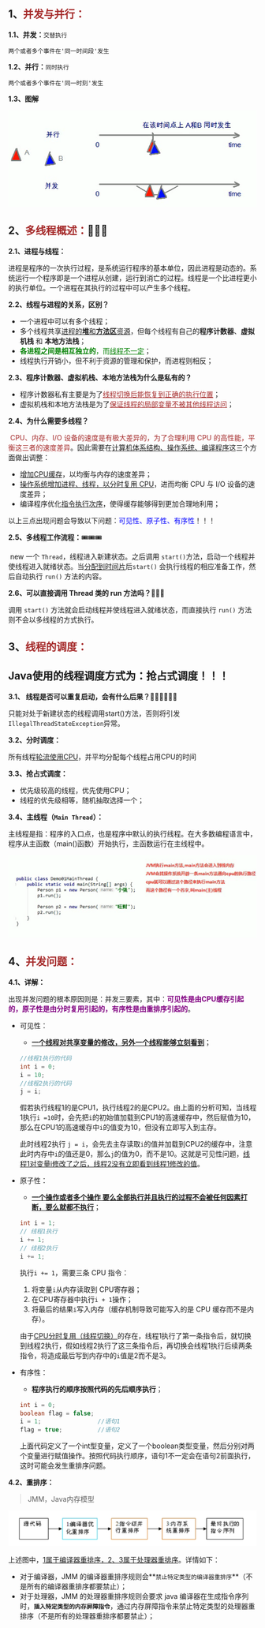 ## 1、<span style="color:brown">并发与并行：</span>

**1.1、并发：**`交替执行`

```apl
两个或者多个事件在'同一时间段'发生
```

**1.2、并行：**`同时执行`

```apl
两个或者多个事件在'同一时刻'发生
```

**1.3、图解**

![多线程](https://raw.githubusercontent.com/root-bine/image/main/Typora-image/%E5%B9%B6%E5%8F%91%E4%B8%8E%E5%B9%B6%E8%A1%8C.png)



## 2、<span style="color:brown">多线程概述：</span>🎑🎑🎑

**2.1、进程与线程：**

​		进程是程序的一次执行过程，是系统运行程序的基本单位，因此进程是动态的。系统运行一个程序即是一个进程从创建，运行到消亡的过程。线程是一个比进程更小的执行单位。一个进程在其执行的过程中可以产生多个线程。

**2.2、线程与进程的关系，区别？**

- 一个进程中可以有多个线程；
- 多个线程共享<u>进程的**堆**和**方法区**资源</u>，但每个线程有自己的**程序计数器**、**虚拟机栈** 和 **本地方法栈**；
- <span style="color:green">**各进程之间是相互独立的**，而<u>线程不一定</u></span>；
- 线程执行开销小，但不利于资源的管理和保护，而进程则相反；

**2.3、程序计数器、虚拟机栈、本地方法栈为什么是私有的？**

- 程序计数器私有主要是为了<span style="color:brown"><u>线程切换后能恢复到正确的执行位置</u></span>；
- 虚拟机栈和本地方法栈是为了<span style="color:brown"><u>保证线程的局部变量不被其他线程访问</u></span>；

**2.4、为什么需要多线程？**

​		<span style="color:brown">CPU、内存、I/O 设备的速度是有极大差异的，为了合理利用 CPU 的高性能，平衡这三者的速度差异</span>。因此需要在<u>计算机体系结构、操作系统、编译程序</u>这三个方面做出调整：

- <u>增加CPU缓存</u>，以均衡与内存的速度差异；
- <u>操作系统增加进程、线程，以分时复用 CPU</u>，进而均衡 CPU 与 I/O 设备的速度差异；
- 编译程序优化<u>指令执行次序</u>，使得缓存能够得到更加合理地利用；

以上三点出现问题会导致以下问题：<span style="color:blue">可见性、原子性、有序性</span>！！！

**2.5、多线程工作流程：**🎟️🎟️🎟️

​		new 一个 `Thread`，线程进入新建状态。之后调用 `start()`方法，启动一个线程并使线程进入就绪状态。当<u>分配到时间片</u>后`start()` 会执行线程的相应准备工作，然后自动执行 `run()` 方法的内容。

**2.6、可以直接调用 Thread 类的 run 方法吗？**🎈🎈🎈

调用 `start()` 方法就会启动线程并使线程进入就绪状态，而直接执行 `run()` 方法则不会以多线程的方式执行。



## 3、<span style="color:brown">线程的调度：</span>

## Java使用的线程调度方式为：抢占式调度！！！

**3.1、 线程是否可以重复启动，会有什么后果？**💂‍♂️💂‍♂️💂‍♂️

只能对处于新建状态的线程调用start()方法，否则将引发`IllegalThreadStateException`异常。

**3.2、分时调度：**

所有线程<u>轮流使用CPU</u>，并平均分配每个线程占用CPU的时间

**3.3、抢占式调度：**

<!--线程随机性-->

- 优先级较高的线程，优先使用CPU；
- 线程的优先级相等，随机抽取选择一个；

**3.4、主线程（`Main Thread`）：**

​		主线程是指：程序的入口点，也是程序中默认的执行线程。在大多数编程语言中，程序从主函数（main()函数）开始执行，主函数运行在主线程中。

![](https://raw.githubusercontent.com/root-bine/image/main/Typora-image/%E4%B8%BB%E7%BA%BF%E7%A8%8B%E8%A7%A3%E9%87%8A.png)

## 4、<span style="color:brown">并发问题：</span>

**4.1、详解：**

​		出现并发问题的根本原因则是：并发三要素，其中：<span style="color:purple">**可见性是由CPU缓存引起的，原子性是由分时复用引起的，有序性是由重排序引起的**</span>。

- 可见性：

  - <u>**一个线程对共享变量的修改，另外一个线程能够立刻看到**</u>；

  ```java
  //线程1执行的代码
  int i = 0;
  i = 10;
  //线程2执行的代码
  j = i;
  ```

  假若执行线程1的是CPU1，执行线程2的是CPU2。由上面的分析可知，当线程1执行`i =10`时，会先把`i`的初始值加载到CPU1的高速缓存中，然后赋值为10，那么在CPU1的高速缓存中`i`的值变为10，但没有立即写入到主存。

  此时线程2执行 `j = i`，会先去主存读取`i`的值并加载到CPU2的缓存中，注意此时内存中`i`的值还是0，那么`j`的值为0，而不是10。这就是可见性问题，<u>线程1对变量i修改了之后，线程2没有立即看到线程1修改的值</u>。


- 原子性：

  - <u>**一个操作或者多个操作 要么全部执行并且执行的过程不会被任何因素打断，要么就都不执行**</u>；

  ```java
  int i = 1;
  // 线程1执行
  i += 1;
  // 线程2执行
  i += 1;
  ```

  执行`i += 1`，需要三条 CPU 指令：

  1. 将变量`i`从内存读取到 CPU寄存器；
  2. 在CPU寄存器中执行`i + 1`操作；
  3. 将最后的结果`i`写入内存（缓存机制导致可能写入的是 CPU 缓存而不是内存）。

  由于<u>CPU分时复用（线程切换）</u>的存在，线程1执行了第一条指令后，就切换到线程2执行，假如线程2执行了这三条指令后，再切换会线程1执行后续两条指令，将造成最后写到内存中的`i`值是2而不是3。

- 有序性：

  - **程序执行的顺序按照代码的先后顺序执行**；

  ```java
  int i = 0;              
  boolean flag = false;
  i = 1;                //语句1  
  flag = true;          //语句2
  ```

  上面代码定义了一个int型变量，定义了一个boolean类型变量，然后分别对两个变量进行赋值操作。按照代码执行顺序，语句1不一定会在语句2前面执行，这时可能会发生重排序问题。

**4.2、重排序：**

> JMM，Java内存模型

![image-20230706163939910](https://raw.githubusercontent.com/root-bine/image/main/Typora-image/%E6%9C%89%E5%BA%8F%E6%80%A7%E4%B9%8B%E9%87%8D%E6%8E%92%E5%BA%8F.png)

上述图中，<u>1属于编译器重排序，2、3属于处理器重排序</u>。详情如下：

- 对于编译器，JMM 的编译器重排序规则会**`禁止特定类型的编译器重排序`**（不是所有的编译器重排序都要禁止）；
- 对于处理器，JMM 的处理器重排序规则会要求 java 编译器在生成指令序列时，**`插入特定类型的内存屏障指令`**，通过内存屏障指令来禁止特定类型的处理器重排序（不是所有的处理器重排序都要禁止）；
